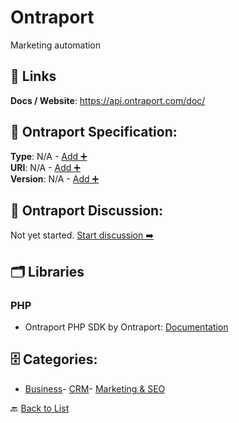 # Ontraport

Marketing automation

##  🔗 Links
**Docs / Website**: https://api.ontraport.com/doc/

## 🧬 Ontraport Specification:
**Type**: N/A - [Add ➕](https://github.com/apis-list/apis-list/edit/main/apis.yaml#L13904)  
**URI**: N/A - [Add ➕](https://github.com/apis-list/apis-list/edit/main/apis.yaml#L13904)  
**Version**: N/A - [Add ➕](https://github.com/apis-list/apis-list/edit/main/apis.yaml#L13904)

## 💬 Ontraport Discussion:
Not yet started. [Start discussion ➡️](https://github.com/apis-list/apis-list/discussions/new)

## 🗂️ Libraries
### PHP
- Ontraport PHP SDK by Ontraport: [Documentation](https://github.com/Ontraport/SDK-PHP)


## 🗄️ Categories:
- [Business](https://github.com/apis-list/apis-list#business-)- [CRM](https://github.com/apis-list/apis-list#crm-)- [Marketing & SEO](https://github.com/apis-list/apis-list#marketing--seo-)

🔙  [Back to List](https://github.com/apis-list/apis-list)
